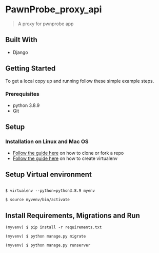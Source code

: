  # PawnProbe_proxy_api

> A proxy for pwnprobe app

## Built With
- Django


## Getting Started

To get a local copy up and running follow these simple example steps.

### Prerequisites
- python 3.8.9
- Git

## Setup
### Installation on Linux and Mac OS

* [Follow the guide here](https://help.github.com/articles/fork-a-repo) on how to clone or fork a repo
* [Follow the guide here](http://simononsoftware.com/virtualenv-tutorial/) on how to create virtualenv


## Setup Virtual environment
  ```

  $ virtualenv --python=python3.8.9 myenv

  $ source myvenv/bin/activate

  ```
## Install Requirements, Migrations and Run

```
(myvenv) $ pip install -r requirements.txt

(myvenv) $ python manage.py migrate

(myvenv) $ python manage.py runserver

```
